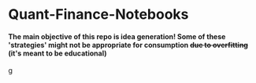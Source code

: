 # Quant-Finance-Notebooks
#### The main objective of this repo is idea generation! Some of these 'strategies' might not be appropriate for consumption ~~due to overfitting~~ (it's meant to be educational)
g
